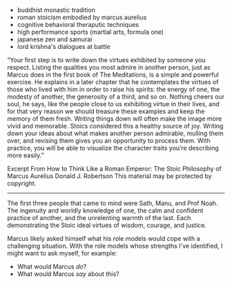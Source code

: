 - buddhist monastic tradition
- roman stoicism embodied by marcus aurelius 
- cognitive behavioral theraputic techniques
- high performance sports (martial arts, formula one)
- japanese zen and samurai
- lord krishna's dialogues at battle

“Your first step is to write down the virtues exhibited by someone you respect. Listing the qualities you most admire in another person, just as Marcus does in the first book of The Meditations, is a simple and powerful exercise. He explains in a later chapter that he contemplates the virtues of those who lived with him in order to raise his spirits: the energy of one, the modesty of another, the generosity of a third, and so on. Nothing cheers our soul, he says, like the people close to us exhibiting virtue in their lives, and for that very reason we should treasure these examples and keep the memory of them fresh. Writing things down will often make the image more vivid and memorable. Stoics considered this a healthy source of joy. Writing down your ideas about what makes another person admirable, mulling them over, and revising them gives you an opportunity to process them. With practice, you will be able to visualize the character traits you’re describing more easily.”

Excerpt From
How to Think Like a Roman Emperor: The Stoic Philosophy of Marcus Aurelius
Donald J. Robertson
This material may be protected by copyright.

---

The first three people that came to mind were Sath, Manu, and Prof Noah. The ingenuity and worldly knowledge of one, the
calm and confident practice of another, and the unrelenting warmth of the last. Each demonstrating the Stoic ideal
virtues of wisdom, courage, and justice.

Marcus likely asked himself what his role models would cope with a challenging situation. With the role models whose strengths I've identified, I might want to ask myself, for example:

- What would Marcus *do*?
- What would Marcus *say* about this?
